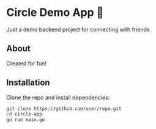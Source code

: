 # Circle Demo App 🚀  
Just a demo backend project for connecting with friends

## About  
Created for fun!

## Installation  
Clone the repo and install dependencies:
```sh
git clone https://github.com/user/repo.git
cd circle-app
go run main.go
```
